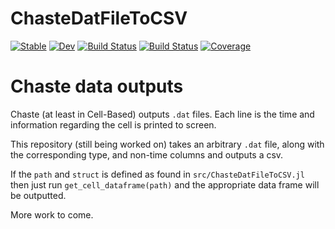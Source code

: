 # ChasteDatFileToCSV

[![Stable](https://img.shields.io/badge/docs-stable-blue.svg)](https://fieldofnodes.github.io/ChasteDatFileToCSV.jl/stable/)
[![Dev](https://img.shields.io/badge/docs-dev-blue.svg)](https://fieldofnodes.github.io/ChasteDatFileToCSV.jl/dev/)
[![Build Status](https://github.com/fieldofnodes/ChasteDatFileToCSV.jl/actions/workflows/CI.yml/badge.svg?branch=main)](https://github.com/fieldofnodes/ChasteDatFileToCSV.jl/actions/workflows/CI.yml?query=branch%3Amain)
[![Build Status](https://travis-ci.com/fieldofnodes/ChasteDatFileToCSV.jl.svg?branch=main)](https://travis-ci.com/fieldofnodes/ChasteDatFileToCSV.jl)
[![Coverage](https://codecov.io/gh/fieldofnodes/ChasteDatFileToCSV.jl/branch/main/graph/badge.svg)](https://codecov.io/gh/fieldofnodes/ChasteDatFileToCSV.jl)


# Chaste data outputs

Chaste (at least in Cell-Based) outputs `.dat` files. Each line is the time and information regarding the cell is printed to screen.

This repository (still being worked on) takes an arbitrary `.dat` file, along with the corresponding type, and non-time columns and outputs a csv.

If the `path` and `struct` is defined as found in `src/ChasteDatFileToCSV.jl` then just run `get_cell_dataframe(path)` and the appropriate data frame will be outputted.

More work to come.
